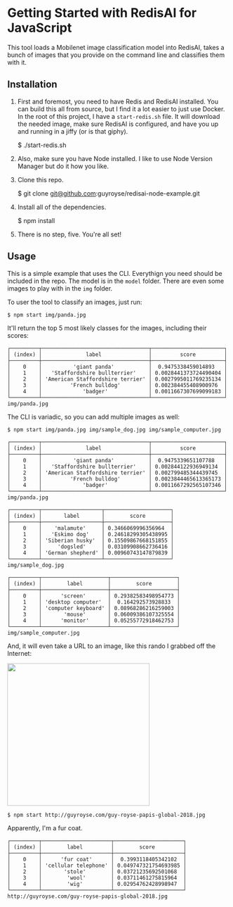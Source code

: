 # Getting Started with RedisAI for JavaScript

This tool loads a Mobilenet image classification model into RedisAI, takes a bunch of images that you provide on the command line and classifies them with it.

## Installation

1. First and foremost, you need to have Redis and RedisAI installed. You can build this all from source, but I find it a lot easier to just use Docker. In the root of this project, I have a `start-redis.sh` file. It will download the needed image, make sure RedisAI is configured, and have you up and running in a jiffy (or is that giphy).

    $ ./start-redis.sh

2. Also, make sure you have Node installed. I like to use Node Version Manager but do it how you like.

3. Clone this repo.

    $ git clone git@github.com:guyroyse/redisai-node-example.git

4. Install all of the dependencies.

    $ npm install

5. There is no step, five. You're all set!

## Usage

This is a simple example that uses the CLI. Everythign you need should be included in the repo. The model is in the `model` folder. There are even some images to play with in the `img` folder.

To user the tool to classify an images, just run:

    $ npm start img/panda.jpg

It'll return the top 5 most likely classes for the images, including their scores:

    ┌─────────┬──────────────────────────────────┬───────────────────────┐
    │ (index) │              label               │         score         │
    ├─────────┼──────────────────────────────────┼───────────────────────┤
    │    0    │          'giant panda'           │  0.9475338459014893   │
    │    1    │   'Staffordshire bullterrier'    │ 0.0028441373724490404 │
    │    2    │ 'American Staffordshire terrier' │ 0.0027995011769235134 │
    │    3    │         'French bulldog'         │ 0.002384455408900976  │
    │    4    │             'badger'             │ 0.0011667307699099183 │
    └─────────┴──────────────────────────────────┴───────────────────────┘
    img/panda.jpg

The CLI is variadic, so you can add multiple images as well:

    $ npm start img/panda.jpg img/sample_dog.jpg img/sample_computer.jpg

    ┌─────────┬──────────────────────────────────┬───────────────────────┐
    │ (index) │              label               │         score         │
    ├─────────┼──────────────────────────────────┼───────────────────────┤
    │    0    │          'giant panda'           │  0.9475339651107788   │
    │    1    │   'Staffordshire bullterrier'    │ 0.002844122936949134  │
    │    2    │ 'American Staffordshire terrier' │ 0.002799485344439745  │
    │    3    │         'French bulldog'         │ 0.0023844465613365173 │
    │    4    │             'badger'             │ 0.0011667292565107346 │
    └─────────┴──────────────────────────────────┴───────────────────────┘
    img/panda.jpg

    ┌─────────┬───────────────────┬─────────────────────┐
    │ (index) │       label       │        score        │
    ├─────────┼───────────────────┼─────────────────────┤
    │    0    │    'malamute'     │ 0.3466069996356964  │
    │    1    │   'Eskimo dog'    │ 0.24618299305438995 │
    │    2    │ 'Siberian husky'  │ 0.15509867668151855 │
    │    3    │     'dogsled'     │ 0.03109908662736416 │
    │    4    │ 'German shepherd' │ 0.00960743147879839 │
    └─────────┴───────────────────┴─────────────────────┘
    img/sample_dog.jpg

    ┌─────────┬─────────────────────┬─────────────────────┐
    │ (index) │        label        │        score        │
    ├─────────┼─────────────────────┼─────────────────────┤
    │    0    │      'screen'       │ 0.29382583498954773 │
    │    1    │ 'desktop computer'  │  0.164292573928833  │
    │    2    │ 'computer keyboard' │ 0.08968286216259003 │
    │    3    │       'mouse'       │ 0.06009386107325554 │
    │    4    │      'monitor'      │ 0.05255772918462753 │
    └─────────┴─────────────────────┴─────────────────────┘
    img/sample_computer.jpg

And, it will even take a URL to an image, like this rando I grabbed off the Internet:

<img src="http://guyroyse.com/guy-royse-papis-global-2018.jpg" width="324" height="324">

    $ npm start http://guyroyse.com/guy-royse-papis-global-2018.jpg

Apparently, I'm a fur coat.

    ┌─────────┬──────────────────────┬──────────────────────┐
    │ (index) │        label         │        score         │
    ├─────────┼──────────────────────┼──────────────────────┤
    │    0    │      'fur coat'      │  0.3993118405342102  │
    │    1    │ 'cellular telephone' │ 0.049747321754693985 │
    │    2    │       'stole'        │ 0.03721235692501068  │
    │    3    │        'wool'        │ 0.03711461275815964  │
    │    4    │        'wig'         │ 0.02954762428998947  │
    └─────────┴──────────────────────┴──────────────────────┘
    http://guyroyse.com/guy-royse-papis-global-2018.jpg
